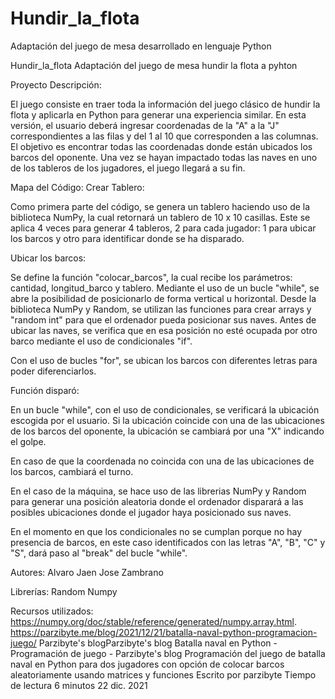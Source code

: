 # Hundir_la_flota

Adaptación del juego de mesa desarrollado en lenguaje Python

Hundir_la_flota Adaptación del juego de mesa hundir la flota a pyhton

Proyecto Descripción:

El juego consiste en traer toda la información del juego clásico de hundir la flota y aplicarla en Python para generar una experiencia similar.
En esta versión, el usuario deberá ingresar coordenadas de la "A" a la "J" correspondientes a las filas y del 1 al 10 que corresponden a las columnas. El objetivo es encontrar todas las coordenadas donde están ubicados los barcos del oponente. Una vez se hayan impactado todas las naves en uno de los tableros de los jugadores, el juego llegará a su fin.

Mapa del Código:
Crear Tablero:

Como primera parte del código, se genera un tablero haciendo uso de la biblioteca NumPy, la cual retornará un tablero de 10 x 10 casillas. Este se aplica 4 veces para generar 4 tableros, 2 para cada jugador: 1 para ubicar los barcos y otro para identificar donde se ha disparado.

Ubicar los barcos:

Se define la función "colocar_barcos", la cual recibe los parámetros: cantidad, longitud_barco y tablero. Mediante el uso de un bucle "while", se abre la posibilidad de posicionarlo de forma vertical u horizontal. Desde la biblioteca NumPy y Random, se utilizan las funciones para crear arrays y "random int" para que el ordenador pueda posicionar sus naves. Antes de ubicar las naves, se verifica que en esa posición no esté ocupada por otro barco mediante el uso de condicionales "if".

Con el uso de bucles "for", se ubican los barcos con diferentes letras para poder diferenciarlos.

Función disparó:

En un bucle "while", con el uso de condicionales, se verificará la ubicación escogida por el usuario. Si la ubicación coincide con una de las ubicaciones de los barcos del oponente, la ubicación se cambiará por una "X" indicando el golpe.

En caso de que la coordenada no coincida con una de las ubicaciones de los barcos, cambiará el turno.

En el caso de la máquina, se hace uso de las librerias NumPy y Random para generar una posición aleatoria donde el ordenador disparará a las posibles ubicaciones donde el jugador haya posicionado sus naves.

En el momento en que los condicionales no se cumplan porque no hay presencia de barcos, en este caso identificados con las letras "A", "B", "C" y "S", dará paso al "break" del bucle "while".

Autores:
Alvaro Jaen
Jose Zambrano

Librerías:
Random
Numpy

Recursos utilizados: https://numpy.org/doc/stable/reference/generated/numpy.array.html.
https://parzibyte.me/blog/2021/12/21/batalla-naval-python-programacion-juego/
Parzibyte's blogParzibyte's blog
Batalla naval en Python - Programación de juego - Parzibyte's blog
Programación del juego de batalla naval en Python para dos jugadores con opción de colocar barcos aleatoriamente usando matrices y funciones
Escrito por
parzibyte
Tiempo de lectura
6 minutos
22 dic. 2021
